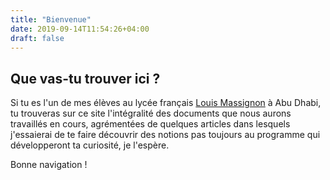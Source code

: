 ```yaml
---
title: "Bienvenue"
date: 2019-09-14T11:54:26+04:00
draft: false
---
```


## Que vas-tu trouver ici ? ##


Si tu es l'un de mes élèves au lycée français [Louis Massignon](http://llm.education) à Abu Dhabi, tu trouveras sur ce site l'intégralité des documents que nous aurons travaillés en cours, agrémentées de quelques articles dans lesquels j'essaierai de te faire découvrir des notions pas toujours au programme qui développeront ta curiosité, je l'espère.

Bonne navigation !